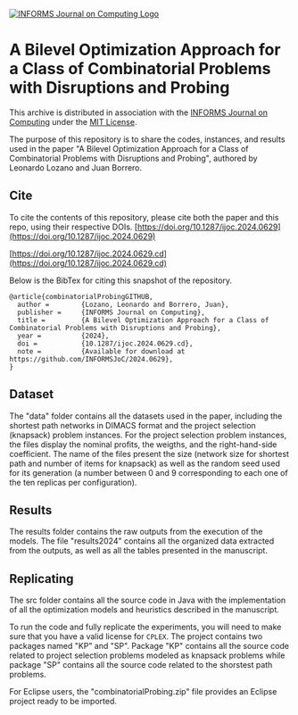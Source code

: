 [![INFORMS Journal on Computing Logo](https://INFORMSJoC.github.io/logos/INFORMS_Journal_on_Computing_Header.jpg)](https://pubsonline.informs.org/journal/ijoc)

# A Bilevel Optimization Approach for a Class of Combinatorial Problems with Disruptions and Probing
This archive is distributed in association with the [INFORMS Journal on Computing](https://pubsonline.informs.org/journal/ijoc) under the [MIT License](LICENSE).

The purpose of this repository is to share the codes, instances, and results used in the paper "A Bilevel Optimization Approach for a Class of Combinatorial Problems with Disruptions and Probing", authored by Leonardo Lozano and Juan Borrero.

## Cite
To cite the contents of this repository, please cite both the paper and this repo, using their respective DOIs.
[https://doi.org/10.1287/ijoc.2024.0629](https://doi.org/10.1287/ijoc.2024.0629)

[https://doi.org/10.1287/ijoc.2024.0629.cd](https://doi.org/10.1287/ijoc.2024.0629.cd)

Below is the BibTex for citing this snapshot of the repository.
```
@article{combinatorialProbingGITHUB,
  author =        {Lozano, Leonardo and Borrero, Juan},
  publisher =     {INFORMS Journal on Computing},
  title =         {A Bilevel Optimization Approach for a Class of Combinatorial Problems with Disruptions and Probing},
  year =          {2024},
  doi =           {10.1287/ijoc.2024.0629.cd},
  note =          {Available for download at https://github.com/INFORMSJoC/2024.0629},
}  
```

## Dataset 
The "data" folder contains all the datasets used in the paper, including the shortest path networks in DIMACS format and the project selection (knapsack) problem instances. For the project selection problem instances, the files display the nominal profits, the weigths, and the right-hand-side coefficient. The name of the files present the size (network size for shortest path and number of items for knapsack) as well as the random seed used for its generation (a number between 0 and 9 corresponding to each one of the ten replicas per configuration).   

## Results 
The results folder contains the raw outputs from the execution of the models. The file "results2024" contains all the organized data extracted from the outputs, as well as all the tables presented in the manuscript. 

## Replicating
The src folder contains all the source code in Java with the implementation of all the optimization models and heuristics described in the manuscript. 

To run the code and fully replicate the experiments, you will need to make sure that you have a valid license for <code>CPLEX</code>. The project contains two packages named "KP" and "SP". Package "KP" contains all the source code related to project selection problems modeled as knapsack problems while package "SP" contains all the source code related to the shorstest path problems. 

For Eclipse users, the "combinatorialProbing.zip" file provides an Eclipse project ready to be imported. 
